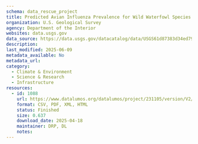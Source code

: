 ```yaml
---
schema: data_rescue_project 
title: Predicted Avian Influenza Prevalence for Wild Waterfowl Species Across the Continental United States
organization: U.S. Geological Survey
agency: Department of the Interior
websites: data.usgs.gov
data_source: https://data.usgs.gov/datacatalog/data/USGS61d87383d34ed79294009f30
description: 
last_modified: 2025-06-09
metadata_available: No
metadata_url: 
category:
  - Climate & Environment 
  - Science & Research 
  - Infrastructure 
resources:
  - id: 1088
    url: https://www.datalumos.org/datalumos/project/231105/version/V2/view
    format: CSV, PDF, XML, HTML
    status: Finished
    size: 0.637
    download_date: 2025-04-18
    maintainer: DRP, DL
    notes: 
---
```

